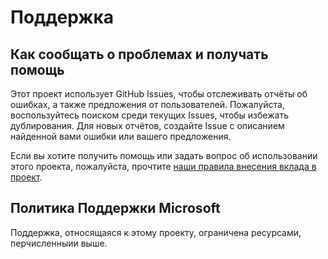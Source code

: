# Поддержка

## Как сообщать о проблемах и получать помощь

Этот проект использует GitHub Issues, чтобы отслеживать отчёты об ошибках, а также предложения от пользователей. Пожалуйста, воспользуйтесь поиском среди текущих Issues, чтобы избежать дублирования. Для новых отчётов, создайте Issue с описанием найденной вами ошибки или вашего предложения.

Если вы хотите получить помощь или задать вопрос об использовании этого проекта, пожалуйста, прочтите [наши правила внесения вклада в проект](CONTRIBUTING.ru.md).

## Политика Поддержки Microsoft

Поддержка, относящаяся к этому проекту, ограничена ресурсами, перчисленныии выше.